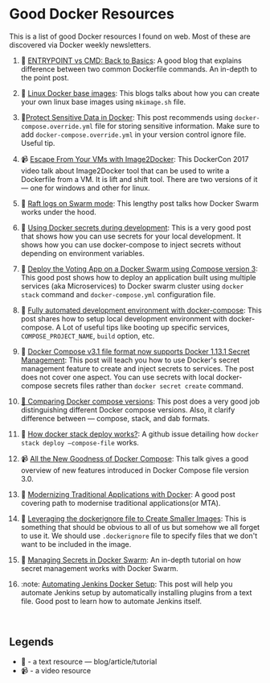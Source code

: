# Good Docker Resources

This is a list of good Docker resources I found on web. Most of these are discovered via Docker weekly newsletters.

1. ​:memo: [ENTRYPOINT vs CMD: Back to Basics](http://www.johnzaccone.io/entrypoint-vs-cmd-back-to-basics/): A good blog that explains difference between two common Dockerfile commands. An in-depth to the point post. 

2. ​:memo: [Linux Docker base images](https://sreeninet.wordpress.com/2017/05/13/linux-docker-base-images/): This blogs talks about how you can create your own linux base images using `mkimage.sh` file.

3. :memo:[Protect Sensitive Data in Docker](https://davidwalsh.name/docker-compose-override): This post recommends using `docker-compose.override.yml` file for storing sensitive information. Make sure to add `docker-compose.override.yml` in your version control ignore file. Useful tip.

4. ​:video_camera: [Escape From Your VMs with Image2Docker](https://www.youtube.com/watch?v=YVfiK72Il5A&t=2813s): This DockerCon 2017 video talk about Image2Docker tool that can be used to write a Dockerfile from a VM. It is lift and shift tool. There are two versions of it — one for windows and other for linux.

5. ​:memo: [Raft logs on Swarm mode](https://medium.com/lucjuggery/raft-logs-on-swarm-mode-1351eff1e690): This lengthy post talks how Docker Swarm works under the hood. 

6. ​:memo: [Using Docker secrets during development](https://blog.mikesir87.io/2017/05/using-docker-secrets-during-development/): This is a very good post that shows how you can use secrets for your local development. It shows how you can use docker-compose to inject secrets without depending on environment variables.

7. ​:memo: [Deploy the Voting App on a Docker Swarm using Compose version 3](https://medium.com/lucjuggery/deploy-the-voting-apps-stack-on-a-docker-swarm-4390fd5eee4): This good post shows how to deploy an application built using multiple services (aka Microservices) to Docker swarm cluster using `docker stack` command and `docker-compose.yml` configuration file.

8. ​:memo: [Fully automated development environment with docker-compose](https://blog.maqpie.com/2017/02/22/fully-automated-development-environment-with-docker-compose/): This post shares how to setup local development environment with docker-compose. A Lot of useful tips like booting up specific services, `COMPOSE_PROJECT_NAME`, `build` option, etc. 

9. ​:memo: [Docker Compose v3.1 file format now supports Docker 1.13.1 Secret Management](http://collabnix.com/archives/2565): This post will teach you how to use Docker's secret management feature to create and inject secrets to services. The post does not cover one aspect. You can use secrets with local docker-compose secrets files rather than `docker secret create` command.

10. ​[:memo: Comparing Docker compose versions](https://sreeninet.wordpress.com/2017/03/28/comparing-docker-compose-versions/): This post does a very good job distinguishing different Docker compose versions. Also, it clarify difference between — compose, stack, and dab formats. 

11. ​:memo: [How docker stack deploy works?](https://github.com/moby/moby/issues/29676): A github issue detailing how `docker stack deploy —compose-file`  works.

12. ​:video_camera: [All the New Goodness of Docker Compose](https://www.youtube.com/watch?v=VU85e4t-YHY): This talk gives a good overview of new features introduced in Docker Compose file version 3.0.

13. ​:memo: [Modernizing Traditional Applications with Docker](http://www.valcolabs.com/2017/05/07/modernizing-traditional-applications-with-docker/): A good post covering path to modernise traditional applications(or MTA).

14. ​:memo: [Leveraging the dockerignore file to Create Smaller Images](https://blog.codeship.com/leveraging-the-dockerignore-file-to-create-smaller-images/): This is something that should be obvious to all of us but somehow we all forget to use it. We should use `.dockerignore` file to specify files that we don't want to be included in the image.

15. ​:memo: [Managing Secrets in Docker Swarm](https://semaphoreci.com/community/tutorials/managing-secrets-in-docker-swarm): An in-depth tutorial on how secret management works with Docker Swarm.

16. ​:note:​ [Automating Jenkins Docker Setup](https://technologyconversations.com/2017/06/16/automating-jenkins-docker-setup/): This post will help you automate Jenkins setup by automatically installing plugins from a text file. Good post to learn how to automate Jenkins itself.

    ​


## Legends

* ​:memo: - a text resource — blog/article/tutorial
* ​:video_camera: - a video resource 
